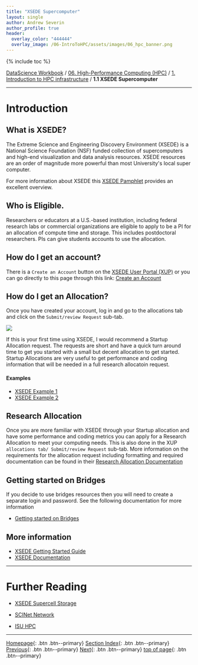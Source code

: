 ```yaml
---
title: "XSEDE Supercomputer"
layout: single
author: Andrew Severin
author_profile: true
header:
  overlay_color: "444444"
  overlay_image: /06-IntroToHPC/assets/images/06_hpc_banner.png
---
```


{% include toc %}

[DataScience Workbook](https://datascience.101workbook.org/) / [06. High-Performance Computing (HPC)](../../00-IntroToHPC-LandingPage.md) / [1. Introduction to HPC infrastructure](../01-introduction-to-hpc-infrastructure.md) / **1.1 XSEDE Supercomputer**

---


# Introduction

## What is XSEDE?

The Extreme Science and Engineering Discovery Environment (XSEDE) is a National Science Foundation (NSF) funded collection of supercomputers and high-end visualization and data analysis resources. XSEDE resources are an order of magnitude more powerful than most University's local super computer.

For more information about XSEDE this [XSEDE Pamphlet](https://www.xsede.org/documents/10157/169907/what-is-XSEDE.pdf) provides an excellent overview.


## Who is Eligible.
Researchers or educators at a U.S.-based institution, including federal research labs or commercial organizations are eligible to apply to be a PI for an allocation of compute time and storage.  This includes postdoctoral researchers. PIs can give students accounts to use the allocation.

## How do I get an account?

There is a ```Create an Account``` button on the [XSEDE User Portal (XUP)](https://portal.xsede.org/#/guest) or you can go directly to this page through this link: [Create an Account](https://portal.xsede.org/?p_p_id=58&p_p_lifecycle=0&p_p_state=maximized&p_p_mode=view&saveLastPath=0&_58_struts_action=%2Flogin%2Fcreate_account)

## How do I get an Allocation?

Once you have created your account, log in and go to the allocations tab and click on the ```Submit/review Request``` sub-tab.

![](/Appendix/assets/XSEDE-Allocations.png)

If this is your first time using XSEDE, I would recommend a Startup Allocation request.  The requests are short and have a quick turn around time to get you started with a small but decent allocation to get started.  Startup Allocations are very useful to get performance and coding information that will be needed in a full research allocatoin request.

#### Examples


* [XSEDE Example 1](https://portal.xsede.org/documents/10308/29438/Successful+Startup+Request1.pdf)
* [XSEDE Example 2](https://portal.xsede.org/documents/10308/29438/Successful+Startup+Request2.pdf)

## Research Allocation

Once you are more familiar with XSEDE through your Startup allocation and have some performance and coding metrics you can apply for a Research Allocation to meet your computing needs. This is also done in the XUP ``` allocations tab/ Submit/review Request``` sub-tab.  More information on the requirements for the allocation request including formatting and required documentation can be found in their [Research Allocation Documentation](https://portal.xsede.org/allocations/research)

## Getting started on Bridges

If you decide to use bridges resources then you will need to create a separate login and password. See the following documentation for more information

* [Getting started on Bridges](https://portal.xsede.org/psc-bridges)

## More information

* [XSEDE Getting Started Guide](https://www.xsede.org/web/site/for-users/getting-started)
* [XSEDE Documentation](https://portal.xsede.org/group/xup/documentation-overview)



___
# Further Reading
* [XSEDE Supercell Storage](02-supercell-storage)

* [SCINet Network](../02-SCINET/01-scient-network-intro)
* [ISU HPC](../03-ISUHPC/01-isu-hpc-intro)


___

[Homepage](../../../index.md){: .btn  .btn--primary}
[Section Index](../../00-IntroToHPC-LandingPage){: .btn  .btn--primary}
[Previous](../01-introduction-to-hpc-infrastructure){: .btn  .btn--primary}
[Next](02-supercell-storage){: .btn  .btn--primary}
[top of page](#introduction){: .btn  .btn--primary}

